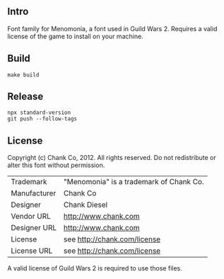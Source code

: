 ## Intro

Font family for Menomonia, a font used in Guild Wars 2. Requires a valid license of the game to install on your machine.

## Build

```
make build
```

## Release

```
npx standard-version
git push --follow-tags
```

## License

Copyright (c) Chank Co, 2012. All rights reserved. Do not redistribute or alter this font without permission.

|              |                                         |
| ------------ | --------------------------------------- |
| Trademark    | "Menomonia" is a trademark of Chank Co. |
| Manufacturer | Chank Co                                |
| Designer     | Chank Diesel                            |
| Vendor URL   | http://www.chank.com                    |
| Designer URL | http://www.chank.com                    |
| License      | see http://chank.com/license            |
| License URL  | see http://chank.com/license            |

A valid license of Guild Wars 2 is required to use those files.

